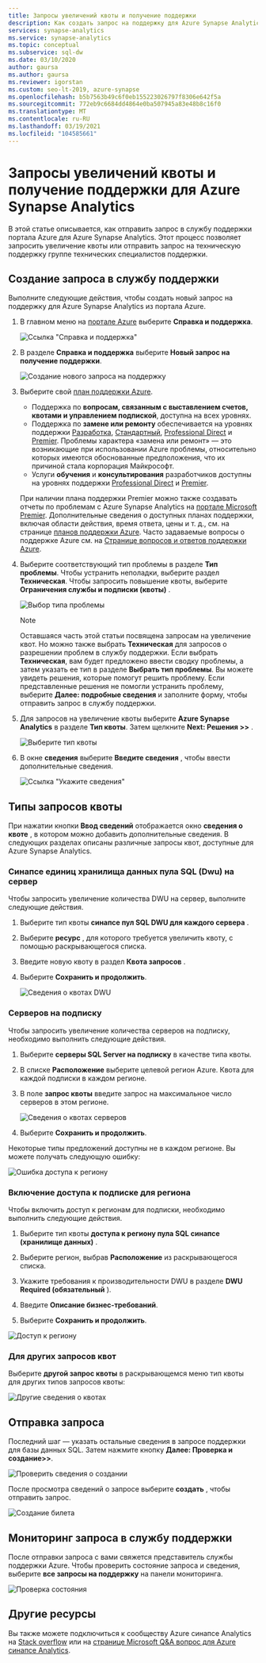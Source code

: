 ```yaml
---
title: Запросы увеличений квоты и получение поддержки
description: Как создать запрос на поддержку для Azure Synapse Analytics на портале Azure. Запрашивайте увеличение квоты или получайте поддержку в решении проблем.
services: synapse-analytics
ms.service: synapse-analytics
ms.topic: conceptual
ms.subservice: sql-dw
ms.date: 03/10/2020
author: gaursa
ms.author: gaursa
ms.reviewer: igorstan
ms.custom: seo-lt-2019, azure-synapse
ms.openlocfilehash: b5b7563b49c6f0eb155223026797f8306e642f5a
ms.sourcegitcommit: 772eb9c6684dd4864e0ba507945a83e48b8c16f0
ms.translationtype: MT
ms.contentlocale: ru-RU
ms.lasthandoff: 03/19/2021
ms.locfileid: "104585661"
---
```

# <a name="request-quota-increases-and-get-support-for-azure-synapse-analytics"></a>Запросы увеличений квоты и получение поддержки для Azure Synapse Analytics

В этой статье описывается, как отправить запрос в службу поддержки портала Azure для Azure Synapse Analytics. Этот процесс позволяет запросить увеличение квоты или отправить запрос на техническую поддержку группе технических специалистов поддержки.

## <a name="create-a-support-ticket"></a>Создание запроса в службу поддержки

Выполните следующие действия, чтобы создать новый запрос на поддержку для Azure Synapse Analytics из портала Azure.

1. В главном меню на [портале Azure](https://portal.azure.com) выберите **Справка и поддержка**.

   ![Ссылка "Справка и поддержка"](./media/sql-data-warehouse-get-started-create-support-ticket/help-plus-support.png)


1. В разделе **Справка и поддержка** выберите **Новый запрос на получение поддержки**.

    ![Создание нового запроса на поддержку](./media/sql-data-warehouse-get-started-create-support-ticket/new-support-request.png)

1. Выберите свой [план поддержки Azure](https://azure.microsoft.com/support/plans/?WT.mc_id=Support_Plan_510979/).

   * Поддержка по **вопросам, связанным с выставлением счетов, квотами и управлением подпиской**, доступна на всех уровнях.
   * Поддержка по **замене или ремонту** обеспечивается на уровнях поддержки [Разработка](https://azure.microsoft.com/support/plans/developer/), [Стандартный](https://azure.microsoft.com/support/plans/standard/), [Professional Direct](https://azure.microsoft.com/support/plans/prodirect/) и [Premier](https://azure.microsoft.com/support/plans/premier/). Проблемы характера «замена или ремонт» — это возникающие при использовании Azure проблемы, относительно которых имеются обоснованные предположения, что их причиной стала корпорация Майкрософт.
   * Услуги **обучения** и **консультирования** разработчиков доступны на уровнях поддержки [Professional Direct](https://azure.microsoft.com/support/plans/prodirect/) и [Premier](https://azure.microsoft.com/support/plans/premier/).

   При наличии плана поддержки Premier можно также создавать отчеты по проблемам с Azure Synapse Analytics на [портале Microsoft Premier](https://premier.microsoft.com/). Дополнительные сведения о доступных планах поддержки, включая области действия, время ответа, цены и т. д., см. на странице [планов поддержки Azure](https://azure.microsoft.com/support/plans/?WT.mc_id=Support_Plan_510979/).  Часто задаваемые вопросы о поддержке Azure см. на [Странице вопросов и ответов поддержки Azure](https://azure.microsoft.com/support/faq/).

1. Выберите соответствующий тип проблемы в разделе **Тип проблемы**. Чтобы устранить неполадки, выберите раздел **Техническая**. Чтобы запросить повышение квоты, выберите **Ограничения службы и подписки (квоты)** .

   ![Выбор типа проблемы](./media/sql-data-warehouse-get-started-create-support-ticket/select-quota-issue-type.png)  

   > [!NOTE]
   > Оставшаяся часть этой статьи посвящена запросам на увеличение квот. Но можно также выбрать **Техническая** для запросов о разрешении проблем в службу поддержки. Если выбрать **Техническая**, вам будет предложено ввести сводку проблемы, а затем указать ее тип в разделе **Выбрать тип проблемы**. Вы можете увидеть решения, которые помогут решить проблему. Если представленные решения не помогли устранить проблему, выберите **Далее: подробные сведения** и заполните форму, чтобы отправить запрос в службу поддержки.

1. Для запросов на увеличение квоты выберите **Azure Synapse Analytics** в разделе **Тип квоты**. Затем щелкните **Next: Решения >>** .

   ![Выберите тип квоты](./media/sql-data-warehouse-get-started-create-support-ticket/select-quota-type.png)

1. В окне **сведения** выберите **Введите сведения** , чтобы ввести дополнительные сведения.

   ![Ссылка "Укажите сведения"](./media/sql-data-warehouse-get-started-create-support-ticket/provide-details-link.png)

## <a name="quota-request-types"></a>Типы запросов квоты

При нажатии кнопки **Ввод сведений** отображается окно **сведения о квоте** , в котором можно добавить дополнительные сведения. В следующих разделах описаны различные запросы квот, доступные для Azure Synapse Analytics.

### <a name="synapse-sql-pool-data-warehouse-units-dwus-per-server"></a>Синапсе единиц хранилища данных пула SQL (Dwu) на сервер

Чтобы запросить увеличение количества DWU на сервер, выполните следующие действия.

1. Выберите тип квоты **синапсе пул SQL DWU для каждого сервера** .

1. Выберите **ресурс** , для которого требуется увеличить квоту, с помощью раскрывающегося списка.

1. Введите новую квоту в раздел **Квота запросов** .

1. Выберите **Сохранить и продолжить**.

   ![Сведения о квотах DWU](./media/sql-data-warehouse-get-started-create-support-ticket/quota-details-dwus.png)


### <a name="servers-per-subscription"></a>Серверов на подписку

Чтобы запросить увеличение количества серверов на подписку, необходимо выполнить следующие действия.

1. Выберите **серверы SQL Server на подписку** в качестве типа квоты.

1. В списке **Расположение** выберите целевой регион Azure. Квота для каждой подписки в каждом регионе.

1. В поле **запрос квоты** введите запрос на максимальное число серверов в этом регионе.

   ![Сведения о квотах серверов](./media/sql-data-warehouse-get-started-create-support-ticket/quota-details-servers.png)



1. Выберите **Сохранить и продолжить**.

Некоторые типы предложений доступны не в каждом регионе. Вы можете получать следующую ошибку:

![Ошибка доступа к региону](./media/sql-data-warehouse-get-started-create-support-ticket/region-access-error.png)

### <a name="enable-subscription-access-to-a-region"></a>Включение доступа к подписке для региона

Чтобы включить доступ к регионам для подписки, необходимо выполнить следующие действия.  

1. Выберите тип квоты **доступа к региону пула SQL синапсе (хранилище данных)** .

1. Выберите регион, выбрав **Расположение** из раскрывающегося списка.

1. Укажите требования к производительности DWU в разделе **DWU Required (обязательный** ).

1. Введите **Описание бизнес-требований**. 

1. Выберите **Сохранить и продолжить**.

![Доступ к региону](./media/sql-data-warehouse-get-started-create-support-ticket/quota-details-region.png)


### <a name="for-other-quota-requests"></a>Для других запросов квот

Выберите **другой запрос квоты** в раскрывающемся меню тип квоты для других типов запросов квоты:

![Другие сведения о квотах](./media/sql-data-warehouse-get-started-create-support-ticket/quota-details.png)

## <a name="submit-your-request"></a>Отправка запроса

Последний шаг — указать остальные сведения в запросе поддержки для базы данных SQL. Затем нажмите кнопку **Далее: Проверка и создание>>**.

![Проверить сведения о создании](./media/sql-data-warehouse-get-started-create-support-ticket/review-create-details.png)

После просмотра сведений о запросе выберите **создать** , чтобы отправить запрос.

![Создание билета](./media/sql-data-warehouse-get-started-create-support-ticket/create-ticket.png)

## <a name="monitor-a-support-ticket"></a>Мониторинг запроса в службу поддержки

После отправки запроса с вами свяжется представитель службы поддержки Azure. Чтобы проверить состояние запроса и сведения, выберите **все запросы на поддержку** на панели мониторинга.

![Проверка состояния](./media/sql-data-warehouse-get-started-create-support-ticket/monitor-ticket.png)

## <a name="other-resources"></a>Другие ресурсы

Вы также можете подключиться к сообществу Azure синапсе Analytics на [Stack overflow](https://stackoverflow.com/questions/tagged/azure-synapse+or+azure-sql-data-warehouse) или на [странице Microsoft Q&A вопрос для Azure синапсе Analytics](/answers/topics/azure-synapse-analytics.html).